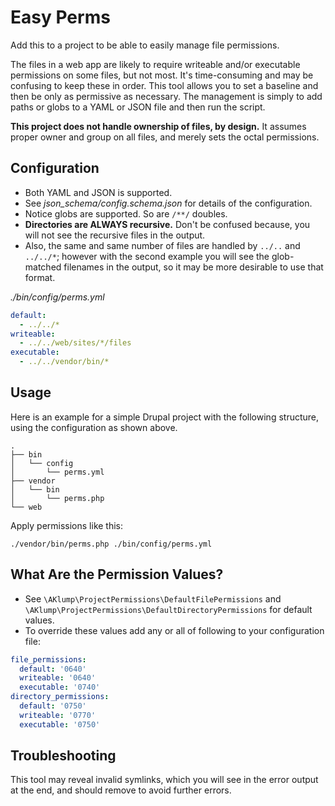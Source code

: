 # Easy Perms

Add this to a project to be able to easily manage file permissions.

The files in a web app are likely to require writeable and/or executable permissions on some files, but not most. It's time-consuming and may be confusing to keep these in order. This tool allows you to set a baseline and then be only as permissive as necessary. The management is simply to add paths or globs to a YAML or JSON file and then run the script.

**This project does not handle ownership of files, by design.**  It assumes proper owner and group on all files, and merely sets the octal permissions.

## Configuration

* Both YAML and JSON is supported.
* See _json\_schema/config.schema.json_ for details of the configuration.
* Notice globs are supported. So are `/**/` doubles.
* **Directories are ALWAYS recursive.**  Don't be confused because, you will not see the recursive files in the output.
* Also, the same and same number of files are handled by `../..` and `../../*`; however with the second example you will see the glob-matched filenames in the output, so it may be more desirable to use that format.

_./bin/config/perms.yml_

```yaml
default:
  - ../../*
writeable:
  - ../../web/sites/*/files
executable:
  - ../../vendor/bin/*
```

## Usage

Here is an example for a simple Drupal project with the following structure, using the configuration as shown above.

```text
.
├── bin
│   └── config
│       └── perms.yml
├── vendor
│   └── bin
│       └── perms.php
└── web
```

Apply permissions like this:

```shell
./vendor/bin/perms.php ./bin/config/perms.yml
```

## What Are the Permission Values?

* See `\AKlump\ProjectPermissions\DefaultFilePermissions` and `\AKlump\ProjectPermissions\DefaultDirectoryPermissions` for default values.
* To override these values add any or all of following to your configuration file:

```yaml
file_permissions:
  default: '0640'
  writeable: '0640'
  executable: '0740'
directory_permissions:
  default: '0750'
  writeable: '0770'
  executable: '0750'
```

## Troubleshooting

This tool may reveal invalid symlinks, which you will see in the error output at the end, and should remove to avoid further errors.
